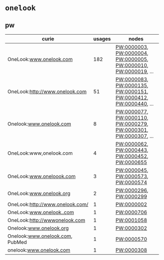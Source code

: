# `onelook`

## pw

| curie                           |   usages | nodes                                                                                                                                                                                                                                                                                            |
|---------------------------------|----------|--------------------------------------------------------------------------------------------------------------------------------------------------------------------------------------------------------------------------------------------------------------------------------------------------|
| OneLook:www.onelook.com         |      182 | [PW:0000003](http://purl.obolibrary.org/obo/PW_0000003), [PW:0000004](http://purl.obolibrary.org/obo/PW_0000004), [PW:0000005](http://purl.obolibrary.org/obo/PW_0000005), [PW:0000010](http://purl.obolibrary.org/obo/PW_0000010), [PW:0000019](http://purl.obolibrary.org/obo/PW_0000019), ... |
| OneLook:http://www.onelook.com  |       51 | [PW:0000083](http://purl.obolibrary.org/obo/PW_0000083), [PW:0000135](http://purl.obolibrary.org/obo/PW_0000135), [PW:0000151](http://purl.obolibrary.org/obo/PW_0000151), [PW:0000412](http://purl.obolibrary.org/obo/PW_0000412), [PW:0000440](http://purl.obolibrary.org/obo/PW_0000440), ... |
| Onelook:www.onelook.com         |        8 | [PW:0000077](http://purl.obolibrary.org/obo/PW_0000077), [PW:0000110](http://purl.obolibrary.org/obo/PW_0000110), [PW:0000279](http://purl.obolibrary.org/obo/PW_0000279), [PW:0000301](http://purl.obolibrary.org/obo/PW_0000301), [PW:0000307](http://purl.obolibrary.org/obo/PW_0000307), ... |
| OneLook:www,onelook.com         |        4 | [PW:0000062](http://purl.obolibrary.org/obo/PW_0000062), [PW:0000443](http://purl.obolibrary.org/obo/PW_0000443), [PW:0000452](http://purl.obolibrary.org/obo/PW_0000452), [PW:0000655](http://purl.obolibrary.org/obo/PW_0000655)                                                               |
| OneLook:www.oneloook.com        |        3 | [PW:0000045](http://purl.obolibrary.org/obo/PW_0000045), [PW:0000573](http://purl.obolibrary.org/obo/PW_0000573), [PW:0000574](http://purl.obolibrary.org/obo/PW_0000574)                                                                                                                        |
| OneLook:www.onelook.org         |        2 | [PW:0000296](http://purl.obolibrary.org/obo/PW_0000296), [PW:0000299](http://purl.obolibrary.org/obo/PW_0000299)                                                                                                                                                                                 |
| OneLook:http://www.onelook.com/ |        1 | [PW:0000002](http://purl.obolibrary.org/obo/PW_0000002)                                                                                                                                                                                                                                          |
| OneLook:www.onelook..com        |        1 | [PW:0000706](http://purl.obolibrary.org/obo/PW_0000706)                                                                                                                                                                                                                                          |
| OneLook:http://wwwonelook.com   |        1 | [PW:0001058](http://purl.obolibrary.org/obo/PW_0001058)                                                                                                                                                                                                                                          |
| Onelook:www.onelook.org         |        1 | [PW:0000302](http://purl.obolibrary.org/obo/PW_0000302)                                                                                                                                                                                                                                          |
| Onelook:www.onelook.com, PubMed |        1 | [PW:0000570](http://purl.obolibrary.org/obo/PW_0000570)                                                                                                                                                                                                                                          |
| onelook:www.onelook.com         |        1 | [PW:0000308](http://purl.obolibrary.org/obo/PW_0000308)                                                                                                                                                                                                                                          |

